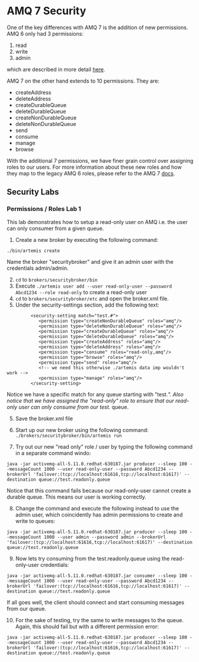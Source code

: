 # AMQ 7 Security

One of the key differences with AMQ 7 is the addition of new permissions.  AMQ 6 only had 3 permissions:

1. read
2. write
3. admin

which are described in more detail [here](http://activemq.apache.org/security.html).

AMQ 7 on the other hand extends to 10 permissions.  They are:

* createAddress
* deleteAddress
* createDurableQueue
* deleteDurableQueue
* createNonDurableQueue
* deleteNonDurableQueue
* send
* consume
* manage
* browse

With the additional 7 permissions, we have finer grain control over assigning roles to our users.  For more information about these new roles and how they map to the legacy AMQ 6 roles, please refer to the AMQ 7 [docs](https://access.redhat.com/documentation/en-us/red_hat_jboss_amq/7.0/html/using_amq_broker/security#ldap_authz).

## Security Labs

### Permissions / Roles Lab 1

This lab demonstrates how to setup a read-only user on AMQ i.e. the user can only consumer from a given queue.

1. Create a new broker by executing the following command:

```
./bin/artemis create
```

Name the broker "securitybroker" and give it an admin user with the credentials admin/admin.

2. `cd` to `brokers/securitybroker/bin`
3. Execute `./artemis user add --user read-only-user --password Abcd1234 --role read-only` to create a read-only user
4. `cd` to `brokers/securitybroker/etc` and open the broker.xml file.
5. Under the security-settings section, add the following text:

```
         <security-setting match="test.#">
            <permission type="createNonDurableQueue" roles="amq"/>
            <permission type="deleteNonDurableQueue" roles="amq"/>
            <permission type="createDurableQueue" roles="amq"/>
            <permission type="deleteDurableQueue" roles="amq"/>
            <permission type="createAddress" roles="amq"/>
            <permission type="deleteAddress" roles="amq"/>
            <permission type="consume" roles="read-only,amq"/>
            <permission type="browse" roles="amq"/>
            <permission type="send" roles="amq"/>
            <!-- we need this otherwise ./artemis data imp wouldn't work -->
            <permission type="manage" roles="amq"/>
         </security-setting>
```
Notice we have a specific match for any queue starting with "test.*".  Also notice that we have assigned the "read-only" role to ensure that our read-only user can only consume from our test.* queue.

5.  Save the broker.xml file

6. Start up our new broker using the following command: `./brokers/securitybroker/bin/artemis run`

7. Try out our new "read only" role / user by typing the following command in a separate command windo:

```
java -jar activemq-all-5.11.0.redhat-630187.jar producer --sleep 100 --messageCount 1000 --user read-only-user --password Abcd1234 --brokerUrl 'failover:(tcp://localhost:61616,tcp://localhost:61617)' --destination queue://test.readonly.queue
```

Notice that this command fails because our read-only-user cannot create a durable queue.  This means our user is working correctly.

8.  Change the command and execute the following instead to use the admin user, which coincidently has admin permissions to create and write to queues:

```
java -jar activemq-all-5.11.0.redhat-630187.jar producer --sleep 100 --messageCount 1000 --user admin --password admin --brokerUrl 'failover:(tcp://localhost:61616,tcp://localhost:61617)' --destination queue://test.readonly.queue
```

9.  Now lets try consuming from the test.readonly.queue using the read-only-user credentials:

```
java -jar activemq-all-5.11.0.redhat-630187.jar consumer --sleep 100 --messageCount 1000 --user read-only-user --password Abcd1234 --brokerUrl 'failover:(tcp://localhost:61616,tcp://localhost:61617)' --destination queue://test.readonly.queue
```

If all goes well, the client should connect and start consuming messages from our queue.

10.  For the sake of testing, try the same to write messages to the queue.  Again, this should fail but with a different permission error:

```
java -jar activemq-all-5.11.0.redhat-630187.jar producer --sleep 100 --messageCount 1000 --user read-only-user --password Abcd1234 --brokerUrl 'failover:(tcp://localhost:61616,tcp://localhost:61617)' --destination queue://test.readonly.queue
```
